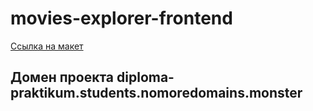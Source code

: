 # movies-explorer-frontend
[Ссылка на макет](https://www.figma.com/file/PmS1FR74fzRDhVHwbhrv6n/Diploma?node-id=891%3A3857)
## Домен проекта diploma-praktikum.students.nomoredomains.monster